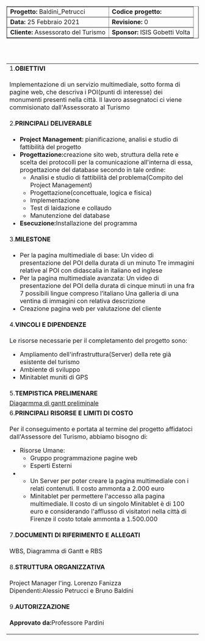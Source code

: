 <!DOCTYPE html>
<html>
    <head>
        <link href="https://cdn.jsdelivr.net/npm/bootstrap@5.0.0-beta2/dist/css/bootstrap.min.css" rel="stylesheet" integrity="sha384-BmbxuPwQa2lc/FVzBcNJ7UAyJxM6wuqIj61tLrc4wSX0szH/Ev+nYRRuWlolflfl" crossorigin="anonymous">
    </head>
    <body>
        <form>
            <table border='1' align="center">
                <tr><td><b>Progetto:</b> Baldini_Petrucci</td> <td><b>Codice progetto:</b></td></tr>
                <tr><td><b>Data:</b> 25 Febbraio 2021</td> <td><b>Revisione:</b> 0</td></tr>
                <tr><td><b>Cliente:</b> Assessorato del Turismo</td> <td><b>Sponsor:</b> ISIS Gobetti Volta</td></tr>
            </table>
        </form>
    <br>
    <br>
        <form>
            <table class="table table-striped">
                    <tr><td>1.<b>OBIETTIVI</b></td></tr>
                    <tr><td>
                        <p>Implementazione di un servizio multimediale, sotto forma di pagine web, che descriva i POI(punti di interesse) dei monumenti presenti nella città. Il lavoro assegnatoci ci viene commisionato dall'Assessorato al Turismo</p>
                    </td></tr>
                    <tr><td>2.<b>PRINCIPALI DELIVERABLE</b></td></tr>
                    <tr><td>
                        <ul>
                            <li><b>Project Management:</b> pianificazione, analisi e studio di fattibilità del progetto</li>
                            <li><b>Progettazione:</b>creazione sito web, struttura della rete e scelta dei protocolli per la comunicazione all'interna di essa, 
                                progettazione del database secondo in tale ordine:
                                <ul>
                                    <li>Analisi e studio di fattibilità del problema(Compito del Project Management)</li>
                                    <li>Progettazione(concettuale, logica e fisica)</li>
                                    <li>Implementazione</li>
                                    <li>Test di laidazione e collaudo</li>
                                    <li>Manutenzione del database</li>
                                </ul>
                            </li>
                            <li><b>Esecuzione:</b>Installazione del programma</li>                            
                        </ul>
                    </td></tr>
                    <tr><td>3.<b>MILESTONE</b></td></tr>
                    <tr><td>
                         <ul>
                                <li>Per la pagina multimediale di base:
                                    Un video di presentazione del POI della durata di un minuto
                                    Tre immagini relative al POI con didascalia in italiano ed inglese
                                </li>
                                <li>Per la pagina multimediale avanzata:
                                    Un video di presentazione del POI della durata di cinque minuti in una fra 7 possibili lingue compreso l’italiano
                                    Una galleria di una ventina di immagini con relativa descrizione
                                </li>
                                <li>Creazione pagina web per valutazione del cliente</li>
                            </ul>
                    </td></tr>
                    <tr><td>4.<b>VINCOLI E DIPENDENZE</b></td></tr>
                    <tr><td>
                        <p>Le risorse necessarie per il completamento del progetto sono:</p>
                        <ul>
                            <li>Ampliamento dell'infrastruttura(Server) della rete già esistente del turismo</li>
                            <li>Ambiente di sviluppo</li>
                            <li>Minitablet muniti di GPS</li>
                        </ul>
                    </td></tr>
                    <tr><td>5.<b>TEMPISTICA PRELIMENARE</b></td></tr>
                    <tr><td>
                        <a href=''>Diagarmma di gantt preliminale</a>
                    </td></tr>
                    <tr><td>6.<b>PRINCIPALI RISORSE E LIMITI DI COSTO</b></td></tr>
                    <tr><td>
                        <p> 
                            <p>Per il conseguimento e portata al termine del progetto affidatoci dall'Assessore del Turismo, abbiamo bisogno di: <br></p>
                            <ul> 
                                <li>Risorse Umane:
                                    <ul>
                                        <li>Gruppo programmazione pagine web</li>
                                        <li>Esperti Esterni</li>
                                    </ul>
                                </li>
                                <li>
                                    <ul>
                                        <li>Un Server per poter creare la pagina multimediale con i relati contenuti. Il costo ammonta a 2.000 euro</li>
                                        <li>Minitablet per permettere l'accesso alla pagina multimediale. Il costo di un singolo Minitablet è di 100 euro e considerando l'afflusso di visitatori nella città di Firenze il costo totale ammonta a 1.500.000</li>
                                    </ul>
                                </li>
                            </ul>
                        </p>
                    </td></tr>
                    <tr><td>7.<b>DOCUMENTI DI RIFERIMENTO E ALLEGATI</b></td></tr>
                    <tr><td>
                        <p>WBS, Diagramma di Gantt e RBS </p>
                    </td></tr>
                    <tr><td>8.<b>STRUTTURA ORGANIZZATIVA</b></td></tr>
                    <tr><td>
                        <p>Project Manager l'ing. Lorenzo Fanizza<br> Dipendenti:Alessio Petrucci e Bruno Baldini</p>
                    </td></tr>
                    <tr><td>9.<b>AUTORIZZAZIONE</b></td></tr>
                    <tr><td>
                            <p><b>Approvato da:</b>Professore Pardini</p>
                    </td></tr>
            </table>
        </form>
    </body>
</html>
